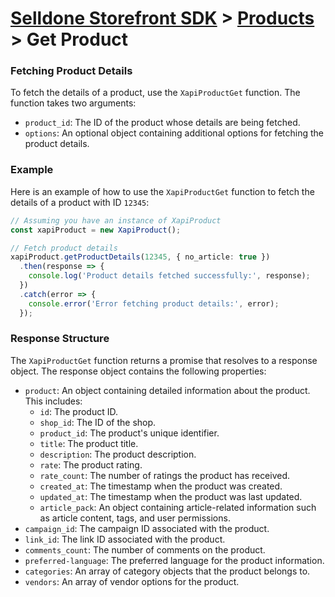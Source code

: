 # [Selldone Storefront SDK](../../) > [Products](../) > Get Product

### Fetching Product Details

To fetch the details of a product, use the `XapiProductGet` function. The function takes two arguments:
- `product_id`: The ID of the product whose details are being fetched.
- `options`: An optional object containing additional options for fetching the product details.

### Example

Here is an example of how to use the `XapiProductGet` function to fetch the details of a product with ID `12345`:

```typescript
// Assuming you have an instance of XapiProduct
const xapiProduct = new XapiProduct();

// Fetch product details
xapiProduct.getProductDetails(12345, { no_article: true })
  .then(response => {
    console.log('Product details fetched successfully:', response);
  })
  .catch(error => {
    console.error('Error fetching product details:', error);
  });
```

### Response Structure

The `XapiProductGet` function returns a promise that resolves to a response object. The response object contains the following properties:

- `product`: An object containing detailed information about the product. This includes:
    - `id`: The product ID.
    - `shop_id`: The ID of the shop.
    - `product_id`: The product's unique identifier.
    - `title`: The product title.
    - `description`: The product description.
    - `rate`: The product rating.
    - `rate_count`: The number of ratings the product has received.
    - `created_at`: The timestamp when the product was created.
    - `updated_at`: The timestamp when the product was last updated.
    - `article_pack`: An object containing article-related information such as article content, tags, and user permissions.
- `campaign_id`: The campaign ID associated with the product.
- `link_id`: The link ID associated with the product.
- `comments_count`: The number of comments on the product.
- `preferred-language`: The preferred language for the product information.
- `categories`: An array of category objects that the product belongs to.
- `vendors`: An array of vendor options for the product.
